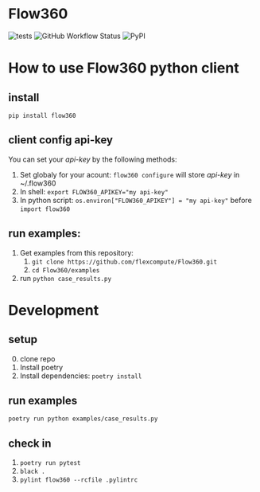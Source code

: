 # Flow360

![tests](https://github.com/flexcompute/Flow360/actions/workflows//test.yml/badge.svg)
![GitHub Workflow Status](https://img.shields.io/github/actions/workflow/status/flexcompute/Flow360/[pypi-publish.yml)
![PyPI](https://img.shields.io/pypi/v/Flow360)

# How to use Flow360 python client

## install
``pip install flow360``

## client config api-key
You can set your *api-key* by the following methods:
1. Set globaly for your acount: ``flow360 configure`` will store *api-key* in ~/.flow360
2. In shell: ``export FLOW360_APIKEY="my api-key"``
3. In python script: ``os.environ["FLOW360_APIKEY"] = "my api-key"`` before `import flow360`

## run examples:
1. Get examples from this repository:
    1. ``git clone https://github.com/flexcompute/Flow360.git``
    2. ``cd Flow360/examples``
2. run ``python case_results.py``


# Development
## setup
0. clone repo
1. Install poetry
2. Install dependencies: ``poetry install``

## run examples
``poetry run python examples/case_results.py``

## check in
1. ``poetry run pytest``
2. ``black .``
3. ``pylint flow360 --rcfile .pylintrc``
